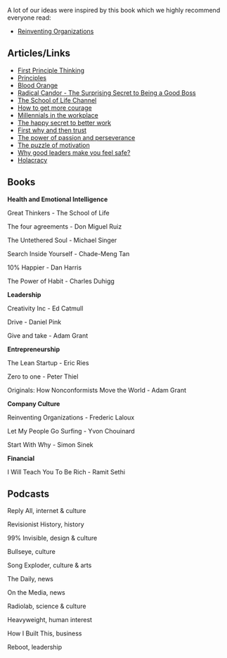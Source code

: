 A lot of our ideas were inspired by this book which we highly recommend everyone read: 

* [Reinventing Organizations](https://www.amazon.com/Reinventing-Organizations-Frederic-Laloux/dp/2960133501)
  
    

## **Articles/Links** 

* [First Principle Thinking](https://waitbutwhy.com/2015/11/the-cook-and-the-chef-musks-secret-sauce.html)
* [Principles](https://benperove.com/wp-content/uploads/2014/12/principles.pdf)
* [Blood Orange](https://www.youtube.com/watch?v=DfZMvTHJLUs)
* [Radical Candor - The Surprising Secret to Being a Good Boss](http://firstround.com/review/radical-candor-the-surprising-secret-to-being-a-good-boss/)
* [The School of Life Channel](https://www.youtube.com/user/schooloflifechannel)
* [How to get more courage](https://www.youtube.com/watch?v=mVmao6D4EqQ)
* [Millennials in the workplace](https://www.youtube.com/watch?v=hER0Qp6QJNU)
* [The happy secret to better work](https://www.ted.com/talks/shawn_achor_the_happy_secret_to_better_work)
* [First why and then trust](https://www.youtube.com/watch?v=4VdO7LuoBzM)
* [The power of passion and perseverance](https://www.ted.com/talks/angela_lee_duckworth_grit_the_power_of_passion_and_perseverance)
* [The puzzle of motivation](https://www.ted.com/talks/dan_pink_on_motivation)
* [Why good leaders make you feel safe?](https://www.ted.com/talks/simon_sinek_why_good_leaders_make_you_feel_safe)
* [Holacracy](https://www.youtube.com/watch?v=tJxfJGo-vkI)


## **Books**

**Health and Emotional Intelligence**

Great Thinkers - The School of Life 

The four agreements - Don Miguel Ruiz 

The Untethered Soul - Michael Singer 

Search Inside Yourself - Chade-Meng Tan 

10% Happier - Dan Harris 

The Power of Habit - Charles Duhigg 


**Leadership** 

Creativity Inc - Ed Catmull 

Drive - Daniel Pink 

Give and take - Adam Grant 


**Entrepreneurship**

The Lean Startup - Eric Ries 

Zero to one - Peter Thiel 

Originals: How Nonconformists Move the World - Adam Grant 


**Company Culture** 

Reinventing Organizations - Frederic Laloux

Let My People Go Surfing - Yvon Chouinard 

Start With Why - Simon Sinek 


**Financial** 

I Will Teach You To Be Rich - Ramit Sethi 


## **Podcasts** 
Reply All, internet & culture

Revisionist History, history

99% Invisible, design & culture

Bullseye, culture

Song Exploder, culture & arts

The Daily, news

On the Media, news

Radiolab, science & culture

Heavyweight, human interest

How I Built This, business

Reboot, leadership

